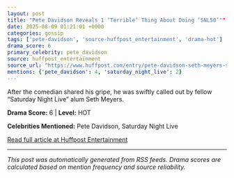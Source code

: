 ```yaml
---
layout: post
title: "Pete Davidson Reveals 1 ‘Terrible’ Thing About Doing ‘SNL50’""
date: 2025-08-09 01:21:01 +0000
categories: gossip
tags: ['pete-davidson', 'source-huffpost_entertainment', 'drama-hot']
drama_score: 6
primary_celebrity: pete_davidson
source: huffpost_entertainment
source_url: "https://www.huffpost.com/entry/pete-davidson-seth-meyers-snl50_n_68961245e4b04e989ca76213""
mentions: {'pete_davidson': 4, 'saturday_night_live': 2}
---
```


After the comedian shared his gripe, he was swiftly called out by fellow “Saturday Night Live” alum Seth Meyers.

**Drama Score:** 6 | **Level:** HOT

**Celebrities Mentioned:** Pete Davidson, Saturday Night Live

[Read full article at Huffpost Entertainment](https://www.huffpost.com/entry/pete-davidson-seth-meyers-snl50_n_68961245e4b04e989ca76213)

---
*This post was automatically generated from RSS feeds. Drama scores are calculated based on mention frequency and source reliability.*
